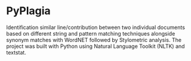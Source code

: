 # PyPlagia
Identification similar line/contribution between two individual documents based on different string and pattern matching techniques alongside synonym matches with WordNET followed by Stylometric analysis. The project was built with Python using Natural Language Toolkit (NLTK) and textstat.
